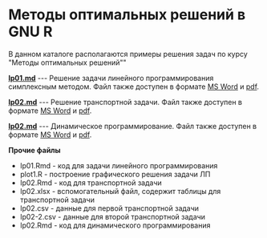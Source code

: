 Методы оптимальных решений в GNU R
==================================

В данном каталоге располагаются примеры решения задач по курсу "Методы оптимальных решений""

[**lp01.md**](lp01.md)  --- Решение задачи линейного программирования симплексным методом. Файл также доступен в формате [MS Word](lp01.docx) и [pdf](lp01.pdf).


[**lp02.md**](lp02.md)  --- Решение транспортной задачи. Файл также доступен в формате [MS Word](lp02.docx) и [pdf](lp02.pdf).

[**lp02.md**](dp01.md)  --- Динамическое программирование. Файл также доступен в формате [MS Word](ldp01.docx) и  [pdf](dp01.pdf).

**Прочие файлы**

* lp01.Rmd - код для задачи линейного программирования
* plot1.R - построение графического решения задачи ЛП
* lp02.Rmd - код для транспортной задачи
* lp02.xlsx - вспомогательный файл, содержит таблицы для транспортной задачи
* lp02.csv - данные для первой транспортной задачи
* lp02-2.csv - данные для второй транспортной задачи
* lp02.Rmd - код для динамического программирования


